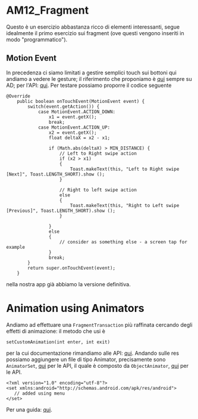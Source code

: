 # AM12_Fragment

Questo è un esercizio abbastanza ricco di elementi interessanti, segue idealmente il primo esercizio sui fragment (ove questi vengono inseriti in modo "programmatico").

## Motion Event

In precedenza ci siamo limitati a gestire semplici touch sui bottoni qui andiamo a vedere le gesture; il riferimento che proponiamo è [qui](https://developer.android.com/training/graphics/opengl/touch.html) sempre su AD; per l'API: [qui](https://developer.android.com/reference/android/view/View.html#onTouchEvent(android.view.MotionEvent)). Per testare possiamo proporre il codice seguente
```
@Override
    public boolean onTouchEvent(MotionEvent event) {
        switch(event.getAction()) {
            case MotionEvent.ACTION_DOWN:
                x1 = event.getX();
                break;
            case MotionEvent.ACTION_UP:
                x2 = event.getX();
                float deltaX = x2 - x1;

                if (Math.abs(deltaX) > MIN_DISTANCE) {
                    // Left to Right swipe action
                    if (x2 > x1)
                    {
                        Toast.makeText(this, "Left to Right swipe [Next]", Toast.LENGTH_SHORT).show ();
                    }

                    // Right to left swipe action
                    else
                    {
                        Toast.makeText(this, "Right to Left swipe [Previous]", Toast.LENGTH_SHORT).show ();
                    }

                }
                else
                {
                    // consider as something else - a screen tap for example
                }
                break;
        }
        return super.onTouchEvent(event);
    }
```
nella nostra app già abbiamo la versione definitiva.

# Animation using Animators

Andiamo ad effettuare una `FragmentTransaction` più raffinata cercando degli effetti di animazione: il metodo che usi è
```
setCustomAnimation(int enter, int exit)
```
per la cui documentazione rimandiamo alle API: [qui](https://developer.android.com/reference/android/app/FragmentTransaction.html). 
Andando sulle res possiamo aggiungere un file di tipo Animator, precisamente sono `AnimatorSet`, [qui](https://developer.android.com/reference/android/animation/AnimatorSet.html) per le API, il quale è composto da `ObjectAnimator`, [qui](https://developer.android.com/reference/android/animation/ObjectAnimator.html) per le API.
```
<?xml version="1.0" encoding="utf-8"?>
<set xmlns:android="http://schemas.android.com/apk/res/android">
   // added using menu
</set>
```
Per una guida: [qui](https://developer.android.com/guide/topics/graphics/prop-animation.html#object-animator).
 